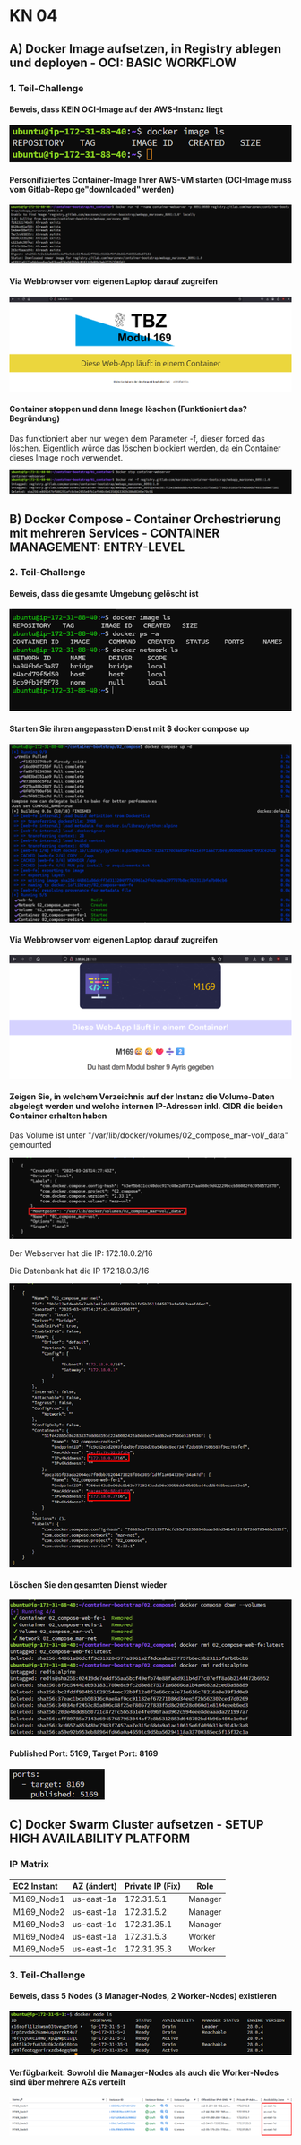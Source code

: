 # KN 04

## A) Docker Image aufsetzen, in Registry ablegen und deployen - OCI: BASIC WORKFLOW

### 1. Teil-Challenge

#### Beweis, dass KEIN OCI-Image auf der AWS-Instanz liegt

![no-oci-image](../images/no-oci-image.png)

#### Personifiziertes Container-Image Ihrer AWS-VM starten (OCI-Image muss vom Gitlab-Repo ge"downloaded" werden)

![Pull-image](../images/Pull-image.png)

#### Via Webbrowser vom eigenen Laptop darauf zugreifen

![web-app-8091](../images/web-app-8091.png)

#### Container stoppen und dann Image löschen (Funktioniert das? Begründung)

Das funktioniert aber nur wegen dem Parameter -f, dieser forced das löschen. Eigentlich würde das löschen blockiert werden, da ein Container dieses Image noch verwendet.

![delete-image](../images/delete-image.png)


## B) Docker Compose - Container Orchestrierung mit mehreren Services - CONTAINER MANAGEMENT: ENTRY-LEVEL

### 2. Teil-Challenge

#### Beweis, dass die gesamte Umgebung gelöscht ist

![deleted](../images/deleted.png)

#### Starten Sie ihren angepassten Dienst mit $ docker compose up

![docker-compose-up](../images/docker-compose-up.png)

#### Via Webbrowser vom eigenen Laptop darauf zugreifen

![webapp-works](../images/webapp-works.png)

#### Zeigen Sie, in welchem Verzeichnis auf der Instanz die Volume-Daten abgelegt werden und welche internen IP-Adressen inkl. CIDR die beiden Container erhalten haben

Das Volume ist unter "/var/lib/docker/volumes/02_compose_mar-vol/_data" gemounted

![Volume-mounted](../images/Volume-mounted.png)

Der Webserver hat die IP: 172.18.0.2/16

Die Datenbank hat die IP 172.18.0.3/16

![IPS-container](../images/IPS-container.png)

#### Löschen Sie den gesamten Dienst wieder

![deleted-again](../images/deleted-again.png)

#### Published Port: 5169, Target Port: 8169

![publishedtarget-port](../images/publishedtarget-port.png)

## C) Docker Swarm Cluster aufsetzen - SETUP HIGH AVAILABILITY PLATFORM

### IP Matrix

| EC2 Instant | AZ (ändert) | Private IP (Fix) | Role    |
| :---------- | :---------- | :--------------- | ------- |
| M169_Node1  | us-east-1a  | 172.31.5.1       | Manager |
| M169_Node2  | us-east-1a  | 172.31.5.2       | Manager |
| M169_Node3  | us-east-1d  | 172.31.35.1      | Manager |
| M169_Node4  | us-east-1a  | 172.31.5.3       | Worker  |
| M169_Node5  | us-east-1d  | 172.31.35.3      | Worker  |

### 3. Teil-Challenge

#### Beweis, dass 5 Nodes (3 Manager-Nodes, 2 Worker-Nodes) existieren

![Nodes](../images/Nodes.png)

#### Verfügbarkeit: Sowohl die Manager-Nodes als auch die Worker-Nodes sind über mehrere AZs verteilt

![availability-zones](../images/availability-zones.png)